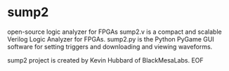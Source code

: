# sump2
open-source logic analyzer for FPGAs
sump2.v is a compact and scalable Verilog Logic Analyzer for FPGAs.
sump2.py is the Python PyGame GUI software for setting triggers and downloading and viewing waveforms.

sump2 project is created by Kevin Hubbard of BlackMesaLabs.
EOF
